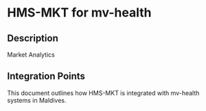 # HMS-MKT for mv-health

## Description

Market Analytics

## Integration Points

This document outlines how HMS-MKT is integrated with mv-health systems in Maldives.
